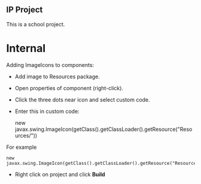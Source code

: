 ## IP Project

This is a school project.

# Internal
Adding ImageIcons to components:  

  * Add image to Resources package.  

  * Open properties of component (right-click).  

  * Click the three dots near icon and select custom code.  

  * Enter this in custom code:  

    new javax.swing.ImageIcon(getClass().getClassLoader().getResource("Resources/<image-name-with-extension>")) 
    
 For example 
 
    new javax.swing.ImageIcon(getClass().getClassLoader().getResource("Resources/Billing_background.jpg"))  
    
   
  * Right click on project and click <b>Build</b>

